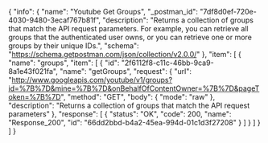 {
  "info": {
    "name": "Youtube Get Groups",
    "_postman_id": "7df8d0ef-720e-4030-9480-3ecaf767b81f",
    "description": "Returns a collection of groups that match the API request parameters. For example, you can retrieve all groups that the authenticated user owns, or you can retrieve one or more groups by their unique IDs.",
    "schema": "https://schema.getpostman.com/json/collection/v2.0.0/"
  },
  "item": [
    {
      "name": "groups",
      "item": [
        {
          "id": "2f6112f8-c11c-46bb-9ca9-8a1e43f021fa",
          "name": "getGroups",
          "request": {
            "url": "http://www.googleapis.com/youtube/v1/groups?id=%7B%7D&mine=%7B%7D&onBehalfOfContentOwner=%7B%7D&pageToken=%7B%7D",
            "method": "GET",
            "body": {
              "mode": "raw"
            },
            "description": "Returns a collection of groups that match the API request parameters"
          },
          "response": [
            {
              "status": "OK",
              "code": 200,
              "name": "Response_200",
              "id": "66dd2bbd-b4a2-45ea-994d-01c1d3f27208"
            }
          ]
        }
      ]
    }
  ]
}
